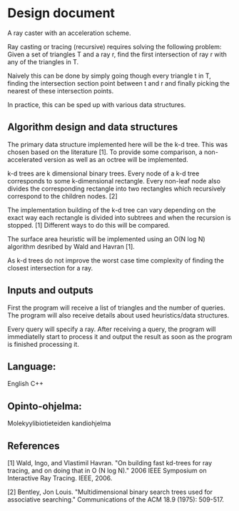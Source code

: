 # Design document

A ray caster with an acceleration scheme.

Ray casting or tracing (recursive) requires solving the following problem:
Given a set of triangles T and a ray r, find the first intersection
of ray r with any of the triangles in T.

Naively this can be done by simply going though every triangle t in T,
finding the intersection section point between t and r and finally 
picking the nearest of these intersection points.

In practice, this can be sped up with various data structures.

## Algorithm design and data structures

The primary data structure implemented here will be the k-d tree.
This was chosen based on the literature [1]. To provide some comparison,
a non-accelerated version as well as an octree will be implemented.

k-d trees are k dimensional binary trees. Every node of a k-d tree corresponds
to some k-dimensional
rectangle. Every non-leaf node also divides the corresponding rectangle
into two rectangles which recursively correspond to the children nodes. [2]

The implementation building of the k-d tree can vary depending on the
exact way each rectangle is divided into subtrees and when the recursion is
stopped. [1] Different ways to do this will be compared.

The surface area heuristic will be implemented using an O(N log N) algorithm 
desribed by Wald and Havran [1].

As k-d trees do not improve the worst case time complexity of finding the 
closest intersection for a ray.

## Inputs and outputs

First the program will receive a list of triangles and the number of 
queries. The program will also receive details about used
heuristics/data structures.

Every query will specify a ray. After receiving a query, the program
will immediatelly start to process it and output the result as soon as
the program is finished processing it.

## Language:
English
C++

## Opinto-ohjelma:
Molekyylibiotieteiden kandiohjelma

## References
[1] Wald, Ingo, and Vlastimil Havran. "On building fast kd-trees for ray tracing, and on doing that in O (N log N)." 2006 IEEE Symposium on Interactive Ray Tracing. IEEE, 2006.

[2] Bentley, Jon Louis. "Multidimensional binary search trees used for associative searching." Communications of the ACM 18.9 (1975): 509-517.
